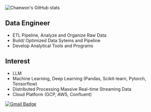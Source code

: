 ![Chaewon's GitHub stats](https://github-readme-stats.vercel.app/api?username=chaewon-ygya&show_icons=true&theme=radical)

Data Engineer
-------------
* ETL Pipeline, Analyze and Organize Raw Data
* Build/ Optimized Data Sytems and Pipeline
* Develop Analytical Tools and Programs

Interest
--------
* LLM
* Machine Learning, Deep Learning (Pandas, Scikit-learn, Pytorch, Tensorflow)
* Distributed Processing Massive Real-time Streaming Data
* Cloud Platform (GCP, AWS, Confluent)

[![Gmail Badge](https://img.shields.io/badge/Gmail-d14836?style=flat-square&logo=Gmail&logoColor=white&link=mailto:chaewon.lee@wesang.com)](mailto:chaewon.lee@wesang.com)
<!--
**chaewon-ygy/chaewon-ygy** is a ✨ _special_ ✨ repository because its `README.md` (this file) appears on your GitHub profile.

Here are some ideas to get you started:

- 🔭 I’m currently working on ...
- 🌱 I’m currently learning ...
- 👯 I’m looking to collaborate on ...
- 🤔 I’m looking for help with ...
- 💬 Ask me about ...
- 📫 How to reach me: ...
- 😄 Pronouns: ...
- ⚡ Fun fact: ...
-->
